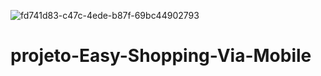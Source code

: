 ![fd741d83-c47c-4ede-b87f-69bc44902793](https://user-images.githubusercontent.com/126025896/228095284-464b6859-24d7-40a1-95ca-1e80d05d0df0.jpg)
# projeto-Easy-Shopping-Via-Mobile
